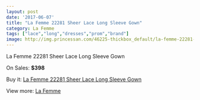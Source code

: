 ```yaml
---
layout: post
date: '2017-06-07'
title: "La Femme 22281 Sheer Lace Long Sleeve Gown"
category: La Femme
tags: ["lace","long","dresses","prom","brand"]
image: http://img.princessan.com/46225-thickbox_default/la-femme-22281-sheer-lace-long-sleeve-gown.jpg
---
```

La Femme 22281 Sheer Lace Long Sleeve Gown

On Sales: **$398**
<a href="https://www.princessan.com/en/la-femme/21187-la-femme-22281-sheer-lace-long-sleeve-gown.html"><amp-img layout="responsive" width="600" height="600" src="//img.princessan.com/46225-thickbox_default/la-femme-22281-sheer-lace-long-sleeve-gown.jpg" alt="La Femme 22281 Sheer Lace Long Sleeve Gown 0" /></a>
<a href="https://www.princessan.com/en/la-femme/21187-la-femme-22281-sheer-lace-long-sleeve-gown.html"><amp-img layout="responsive" width="600" height="600" src="//img.princessan.com/46226-thickbox_default/la-femme-22281-sheer-lace-long-sleeve-gown.jpg" alt="La Femme 22281 Sheer Lace Long Sleeve Gown 1" /></a>

Buy it: [La Femme 22281 Sheer Lace Long Sleeve Gown](https://www.princessan.com/en/la-femme/21187-la-femme-22281-sheer-lace-long-sleeve-gown.html "La Femme 22281 Sheer Lace Long Sleeve Gown")

View more: [La Femme](https://www.princessan.com/en/28-la-femme "La Femme")